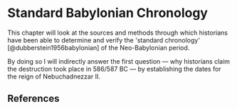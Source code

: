 # Standard Babylonian Chronology

This chapter will look at the sources and methods through which historians have been able to determine and verify the
'standard chronology' [@dubberstein1956babylonian] of the Neo-Babylonian period.

By doing so I will indirectly answer the first question — why historians claim the destruction took place in 586/587 BC
— by establishing the dates for the reign of Nebuchadnezzar II.

## References
